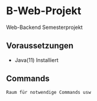 # B-Web-Projekt
Web-Backend Semesterprojekt

## Voraussetzungen
* Java(11) Installiert

## Commands
```
Raum für notwendige Commands usw
```
